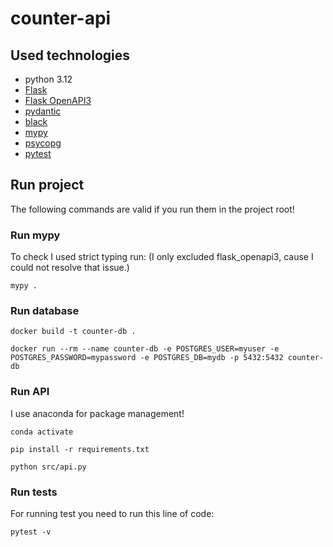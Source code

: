 # counter-api

## Used technologies

- python 3.12
- [Flask](https://flask.palletsprojects.com/en/stable/)
- [Flask OpenAPI3](https://luolingchun.github.io/flask-openapi3/v3.x/)
- [pydantic](https://docs.pydantic.dev/latest/)
- [black](https://black.readthedocs.io/en/stable/index.html)
- [mypy](https://mypy.readthedocs.io/en/stable/)
- [psycopg](https://www.psycopg.org/psycopg3/docs/)
- [pytest](https://docs.pytest.org/en/stable/)

## Run project

The following commands are valid if you run them in the project root!

### Run mypy

To check I used strict typing run:
(I only excluded flask_openapi3, cause I could not resolve that issue.)

```
mypy .
```

### Run database

```
docker build -t counter-db .

docker run --rm --name counter-db -e POSTGRES_USER=myuser -e POSTGRES_PASSWORD=mypassword -e POSTGRES_DB=mydb -p 5432:5432 counter-db
```

### Run API

I use anaconda for package management!

```
conda activate

pip install -r requirements.txt

python src/api.py
```

### Run tests

For running test you need to run this line of code:

```
pytest -v
```
